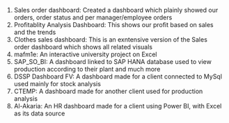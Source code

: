 1) Sales order dashboard: Created a dashboard which plainly showed our orders, order status and per manager/employee orders
2) Profitablity Analysis Dashboard: This shows our profit based on sales and the trends
3) Clothes sales dashboard: This is an exntensive version of the Sales order dashboard which shows all related visuals 
4) mafm1e: An interactive university project on Excel
5) SAP_SO_BI: A dashboard linked to SAP HANA database used to view production according to their plant and much more
6) DSSP Dashboard FV: A dashboard made for a client connected to MySql used mainly for stock analysis
7) CTEMP: A dashboard made for another client used for production analysis
8) Al-Akaria: An HR dashboard made for a client using Power BI, with Excel as its data source
